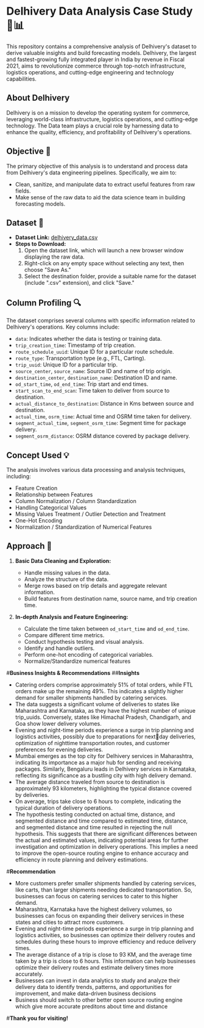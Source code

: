 # Delhivery Data Analysis Case Study 🚚📊

This repository contains a comprehensive analysis of Delhivery's dataset to derive valuable insights and build forecasting models. Delhivery, the largest and fastest-growing fully integrated player in India by revenue in Fiscal 2021, aims to revolutionize commerce through top-notch infrastructure, logistics operations, and cutting-edge engineering and technology capabilities.

## About Delhivery 

Delhivery is on a mission to develop the operating system for commerce, leveraging world-class infrastructure, logistics operations, and cutting-edge technology. The Data team plays a crucial role by harnessing data to enhance the quality, efficiency, and profitability of Delhivery's operations.

## Objective 🎯

The primary objective of this analysis is to understand and process data from Delhivery's data engineering pipelines. Specifically, we aim to:

- Clean, sanitize, and manipulate data to extract useful features from raw fields.
- Make sense of the raw data to aid the data science team in building forecasting models.

## Dataset 📁

- **Dataset Link:** [delhivery_data.csv](link_to_dataset)
- **Steps to Download:**
  1. Open the dataset link, which will launch a new browser window displaying the raw data.
  2. Right-click on any empty space without selecting any text, then choose "Save As."
  3. Select the destination folder, provide a suitable name for the dataset (include ".csv" extension), and click "Save."

## Column Profiling 🔍

The dataset comprises several columns with specific information related to Delhivery's operations. Key columns include:

- `data`: Indicates whether the data is testing or training data.
- `trip_creation_time`: Timestamp of trip creation.
- `route_schedule_uuid`: Unique ID for a particular route schedule.
- `route_type`: Transportation type (e.g., FTL, Carting).
- `trip_uuid`: Unique ID for a particular trip.
- `source_center`, `source_name`: Source ID and name of trip origin.
- `destination_center`, `destination_name`: Destination ID and name.
- `od_start_time`, `od_end_time`: Trip start and end times.
- `start_scan_to_end_scan`: Time taken to deliver from source to destination.
- `actual_distance_to_destination`: Distance in Kms between source and destination.
- `actual_time`, `osrm_time`: Actual time and OSRM time taken for delivery.
- `segment_actual_time`, `segment_osrm_time`: Segment time for package delivery.
- `segment_osrm_distance`: OSRM distance covered by package delivery.

## Concept Used 💡

The analysis involves various data processing and analysis techniques, including:

- Feature Creation
- Relationship between Features
- Column Normalization / Column Standardization
- Handling Categorical Values
- Missing Values Treatment / Outlier Detection and Treatment
- One-Hot Encoding
- Normalization / Standardization of Numerical Features

## Approach 🚀

1. **Basic Data Cleaning and Exploration:**
   - Handle missing values in the data.
   - Analyze the structure of the data.
   - Merge rows based on trip details and aggregate relevant information.
   - Build features from destination name, source name, and trip creation time.

2. **In-depth Analysis and Feature Engineering:**
   - Calculate the time taken between `od_start_time` and `od_end_time`.
   - Compare different time metrics.
   - Conduct hypothesis testing and visual analysis.
   - Identify and handle outliers.
   - Perform one-hot encoding of categorical variables.
   - Normalize/Standardize numerical features

#**Business Insights & Recommendations**
##**Insights**
- Catering orders comprise approximately 51% of total orders, while FTL orders make up the remaining 49%. This indicates a
slightly higher demand for smaller shipments handled by catering services.
- The data suggests a significant volume of deliveries to states like Maharashtra and Karnataka, as they have the highest number
of unique trip_uuids. Conversely, states like Himachal Pradesh, Chandigarh, and Goa show lower delivery volumes.
- Evening and night-time periods experience a surge in trip planning and logistics activities, possibly due to preparations for nextday deliveries, optimization of nighttime transportation routes, and customer preferences for evening deliveries.
- Mumbai emerges as the top city for Delhivery services in Maharashtra, indicating its importance as a major hub for sending and
receiving packages. Similarly, Bengaluru leads in Delhivery services in Karnataka, reflecting its significance as a bustling city with
high delivery demand.
- The average distance traveled from source to destination is approximately 93 kilometers, highlighting the typical distance
covered by deliveries.
- On average, trips take close to 6 hours to complete, indicating the typical duration of delivery operations.
- The hypothesis testing conducted on actual time, distance, and segmented distance and time compared to estimated time,
distance, and segmented distance and time resulted in rejecting the null hypothesis. This suggests that there are significant
differences between the actual and estimated values, indicating potential areas for further investigation and optimization in
delivery operations. This implies a need to improve the open-source routing engine to enhance accuracy and efficiency in route
planning and delivery estimations.

#**Recommendation**
- More customers prefer smaller shipments handled by catering services, like carts, than larger shipments needing dedicated
transportation. So, businesses can focus on catering services to cater to this higher demand.
- Maharashtra, Karnataka have the highest delivery volumes, so businesses can focus on expanding their delivery services in
these states and cities to attract more customers.
- Evening and night-time periods experience a surge in trip planning and logistics activities, so businesses can optimize their
delivery routes and schedules during these hours to improve efficiency and reduce delivery times.
- The average distance of a trip is close to 93 KM, and the average time taken by a trip is close to 6 hours. This information can
help businesses optimize their delivery routes and estimate delivery times more accurately.
- Businesses can invest in data analytics to study and analyze their delivery data to identify trends, patterns, and opportunities for
improvement, and make data-driven business decisions
- Business should switch to other better open source routing engine which give more accurate preditons about time and distance


#**Thank you for visiting!**
